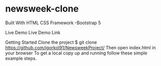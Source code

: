 # newsweek-clone
Built With
HTML
CSS
Framework
-Bootstrap 5

Live Demo
Live Demo Link

Getting Started
Clone the project $ git clone https://github.com/igorkol91/NewsweekProject/
Then open index.html in your browser
To get a local copy up and running follow these simple example steps.